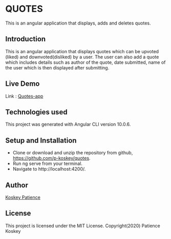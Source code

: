 # QUOTES
This is an angular application that displays, adds and deletes quotes.

## Introduction
This is an angular application that displays quotes which can be upvoted (liked) and downvoted(disliked) by a user. The user can also add a quote which includes details such as author of the quote, date submitted, name of the user which is then displayed after submitting.

## Live Demo
Link : [Quotes-app](https://p-koskey.github.io/quotes/)

## Technologies used
This project was generated with Angular CLI version 10.0.6.

## Setup and Installation
- Clone or download and unzip the repository from github, https://github.com/p-koskey/quotes.
- Run ng serve from your terminal. 
- Navigate to http://localhost:4200/.

## Author
[Koskey Patience](https://github.com/p-koskey)

## License
This project is licensed under the MIT License. 
Copyright(2020) Patience Koskey
